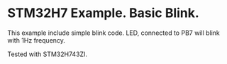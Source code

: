 # STM32H7 Example. Basic Blink.

This example include simple blink code. LED, connected to PB7 will blink
with 1Hz frequency.

Tested with STM32H743ZI.
